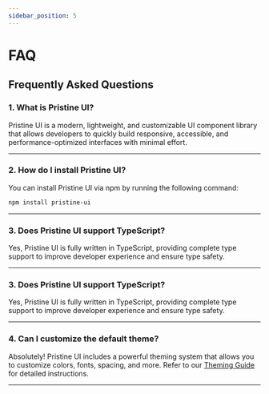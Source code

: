 ```yaml
---
sidebar_position: 5
---
```


# FAQ

## Frequently Asked Questions

### 1. What is Pristine UI?

Pristine UI is a modern, lightweight, and customizable UI component library that allows developers to quickly build responsive, accessible, and performance-optimized interfaces with minimal effort.

---

### 2. How do I install Pristine UI?

You can install Pristine UI via npm by running the following command:

```bash
npm install pristine-ui
```

---

### 3. Does Pristine UI support TypeScript?

Yes, Pristine UI is fully written in TypeScript, providing complete type support to improve developer experience and ensure type safety.

---


### 3. Does Pristine UI support TypeScript?

Yes, Pristine UI is fully written in TypeScript, providing complete type support to improve developer experience and ensure type safety.

---


### 4. Can I customize the default theme?

Absolutely! Pristine UI includes a powerful theming system that allows you to customize colors, fonts, spacing, and more. Refer to our [Theming Guide](/docs/Getting%20Started/usage) for detailed instructions.

---



